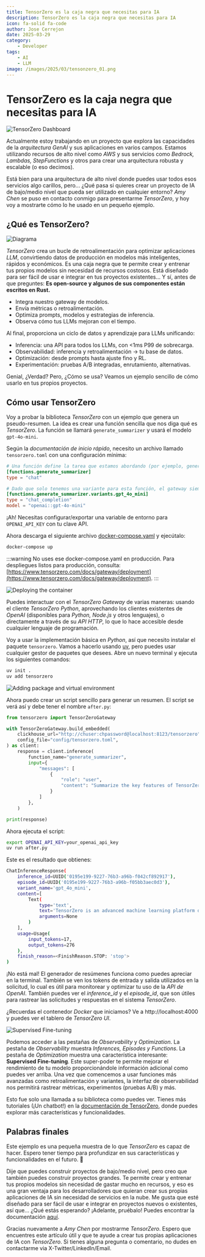 ```yaml
---
title: TensorZero es la caja negra que necesitas para IA
description: TensorZero es la caja negra que necesitas para IA
icon: fa-solid fa-code
author: Jose Cerrejon
date: 2025-03-29
category:
    - Developer
tags:
    - AI
    - LLM
image: /images/2025/03/tensonzero_01.png
---
```


# TensorZero es la caja negra que necesitas para IA

![TensorZero Dashboard](/images/2025/03/tensonzero_01.png "TensorZero Dashboard")

Actualmente estoy trabajando en un proyecto que explora las capacidades de la _arquitectura GenAI_ y sus aplicaciones en varios campos. Estamos utilizando recursos de alto nivel como _AWS_ y sus servicios como _Bedrock, Lambdas, StepFunctions_ y otros para crear una arquitectura robusta y escalable (o eso decimos).

Está bien para una arquitectura de alto nivel donde puedes usar todos esos servicios algo carillos, pero... ¿Qué pasa si quieres crear un proyecto de IA de bajo/medio nivel que pueda ser utilizado en cualquier entorno? _Amy Chen_ se puso en contacto conmigo para presentarme _TensorZero_, y hoy voy a mostrarte cómo lo he usado en un pequeño ejemplo.

## ¿Qué es TensorZero?

![Diagrama](/images/2025/03/tensonzero_02.png "Diagrama de componentes")

_TensorZero_ crea un bucle de retroalimentación para optimizar aplicaciones _LLM_, convirtiendo datos de producción en modelos más inteligentes, rápidos y económicos. Es una caja negra que te permite crear y entrenar tus propios modelos sin necesidad de recursos costosos. Está diseñado para ser fácil de usar e integrar en tus proyectos existentes... Y sí, antes de que preguntes: **Es open-source y algunos de sus componentes están escritos en Rust.**

-   Integra nuestro gateway de modelos.
-   Envía métricas o retroalimentación.
-   Optimiza prompts, modelos y estrategias de inferencia.
-   Observa cómo tus LLMs mejoran con el tiempo.

Al final, proporciona un ciclo de datos y aprendizaje para LLMs unificando:

-   Inferencia: una API para todos los LLMs, con <1ms P99 de sobrecarga.
-   Observabilidad: inferencia y retroalimentación → tu base de datos.
-   Optimización: desde prompts hasta ajuste fino y RL.
-   Experimentación: pruebas A/B integradas, enrutamiento, alternativas.

Genial, ¿Verdad? Pero, ¿Cómo se usa? Veamos un ejemplo sencillo de cómo usarlo en tus propios proyectos.

## Cómo usar TensorZero

Voy a probar la biblioteca _TensorZero_ con un ejemplo que genera un pseudo-resumen. La idea es crear una función sencilla que nos diga qué es _TensorZero_. La función se llamará `generate_summarizer` y usará el modelo `gpt-4o-mini`.

Según la _documentación de inicio rápido_, necesito un archivo llamado `tensorzero.toml` con una configuración mínima:

```toml ./config/tensorzero.toml
# Una función define la tarea que estamos abordando (por ejemplo, generar un resumen)...
[functions.generate_summarizer]
type = "chat"

# Dado que solo tenemos una variante para esta función, el gateway siempre la usará.
[functions.generate_summarizer.variants.gpt_4o_mini]
type = "chat_completion"
model = "openai::gpt-4o-mini"
```

¡Ah! Necesitas configurar/exportar una variable de entorno para `OPENAI_API_KEY` con tu clave API.

Ahora descarga el siguiente archivo [docker-compose.yaml](https://raw.githubusercontent.com/tensorzero/tensorzero/refs/heads/main/examples/quickstart/docker-compose.yml) y ejecútalo:

```sh
docker-compose up
```

:::warning
No uses ese docker-compose.yaml en producción. Para despliegues listos para producción, consulta: [https://www.tensorzero.com/docs/gateway/deployment](https://www.tensorzero.com/docs/gateway/deployment).
:::

![Deploying the container](/images/2025/03/tensonzero_03.jpg "Deploying the container")

Puedes interactuar con el _TensorZero Gateway_ de varias maneras: usando el cliente _TensorZero Python_, aprovechando los clientes existentes de _OpenAI_ (disponibles para _Python, Node.js_ y otros lenguajes), o directamente a través de su _API HTTP_, lo que lo hace accesible desde cualquier lenguaje de programación.

Voy a usar la implementación básica en _Python_, así que necesito instalar el paquete `tensorzero`. Vamos a hacerlo usando [uv](https://docs.astral.sh/uv/), pero puedes usar cualquier gestor de paquetes que desees. Abre un nuevo terminal y ejecuta los siguientes comandos:

```sh
uv init .
uv add tensorzero
```

![Adding package and virtual environment](/images/2025/03/tensonzero_04.jpg "Adding package and virtual environment")

Ahora puedo crear un script sencillo para generar un resumen. El script se verá así y debe tener el nombre `after.py`:

```python ./after.py
from tensorzero import TensorZeroGateway

with TensorZeroGateway.build_embedded(
    clickhouse_url="http://chuser:chpassword@localhost:8123/tensorzero",
    config_file="config/tensorzero.toml",
) as client:
    response = client.inference(
        function_name="generate_summarizer",
        input={
            "messages": [
                {
                    "role": "user",
                    "content": "Summarize the key features of TensorZero.",
                }
            ]
        },
    )

print(response)
```

Ahora ejecuta el script:

```sh
export OPENAI_API_KEY=your_openai_api_key
uv run after.py
```

Este es el resultado que obtienes:

```sh
ChatInferenceResponse(
    inference_id=UUID('0195e199-9227-76b3-a96b-f042cf892917'),
    episode_id=UUID('0195e199-9227-76b3-a96b-f05bb3aec0d3'),
    variant_name='gpt_4o_mini',
    content=[
        Text(
            type='text',
            text='TensorZero is an advanced machine learning platform designed to accelerate the development and deployment of AI models. Here are the key features:\n\n1. **Model Development**: TensorZero offers intuitive tools for building and training machine learning models, making it accessible to users with varying levels of expertise.\n\n2. **Scalability**: The platform is designed to handle large datasets and complex models, enabling users to scale their projects efficiently.\n\n3. **Interoperability**: TensorZero can seamlessly integrate with various data sources and existing frameworks, allowing for flexibility in workflow and data management.\n\n4. **Real-time Collaboration**: It supports collaborative features, enabling teams to work together in real time on projects.\n\n5. **Monitoring and Visualization**: The platform includes tools for monitoring model performance and visualizing data, which helps in understanding and optimizing models.\n\n6. **Deployment Options**: TensorZero provides various deployment options, facilitating the launch of models in different environments, whether on-premises or in the cloud.\n\n7. **User-friendly Interface**: A user-friendly design simplifies navigation and enhances the user experience, catering to both novice and experienced users.\n\n8. **Customizable Workflows**: Users can create customized workflows to fit specific project needs, enhancing efficiency and productivity.\n\nTensorZero aims to streamline the machine learning lifecycle, from development to deployment, while ensuring ease of use and adaptability.',
            arguments=None
        )
    ],
    usage=Usage(
        input_tokens=17,
        output_tokens=276
    ),
    finish_reason=<FinishReason.STOP: 'stop'>
)
```

¡No está mal! El generador de resúmenes funciona como puedes apreciar en la terminal. También se ven los tokens de entrada y salida utilizados en la solicitud, lo cual es útil para monitorear y optimizar tu uso de la _API de OpenAI_. También puedes ver el _inference_id_ y el _episode_id_, que son útiles para rastrear las solicitudes y respuestas en el sistema _TensorZero_.

¿Recuerdas el contenedor _Docker_ que iniciamos? Ve a http://localhost:4000 y puedes ver el tablero de _TensorZero UI_.

![Supervised Fine-tuning](/images/2025/03/tensonzero_05.png "Supervised Fine-tuning")

Podemos acceder a las pestañas de _Observability_ y _Optimization_. La pestaña de _Observability_ muestra _Inferences, Episodes y Functions_. La pestaña de _Optimization_ muestra una característica interesante: **Supervised Fine-tuning**. Este super-poder te permite mejorar el rendimiento de tu modelo proporcionándole información adicional como puedes ver arriba. Una vez que comencemos a usar funciones más avanzadas como retroalimentación y variantes, la interfaz de observabilidad nos permitirá rastrear métricas, experimentos (pruebas A/B) y más.

Esto fue solo una llamada a su biblioteca como puedes ver. Tienes más tutoriales (¡Un chatbot!) en la [documentación de TensorZero](https://www.tensorzero.com/docs/gateway/tutorials), donde puedes explorar más características y funcionalidades.

## Palabras finales

Este ejemplo es una pequeña muestra de lo que _TensorZero_ es capaz de hacer. Espero tener tiempo para profundizar en sus características y funcionalidades en el futuro. 💪

Dije que puedes construir proyectos de bajo/medio nivel, pero creo que también puedes construir proyectos grandes. Te permite crear y entrenar tus propios modelos sin necesidad de gastar mucho en recursos, y eso es una gran ventaja para los desarrolladores que quieran crear sus propias aplicaciones de IA sin necesidad de servicios en la nube. Me gusta que esté diseñado para ser fácil de usar e integrar en proyectos nuevos o existentes, así que... ¿Qué estás esperando? ¡Adelante, pruébalo! Puedes encontrar la documentación [aquí](https://www.tensorzero.com/docs).

Gracias nuevamente a _Amy Chen_ por mostrarme _TensorZero_. Espero que encuentres este artículo útil y que te ayude a crear tus propias aplicaciones de IA con _TensorZero_. Si tienes alguna pregunta o comentario, no dudes en contactarme via X-Twitter/LinkedIn/Email.

